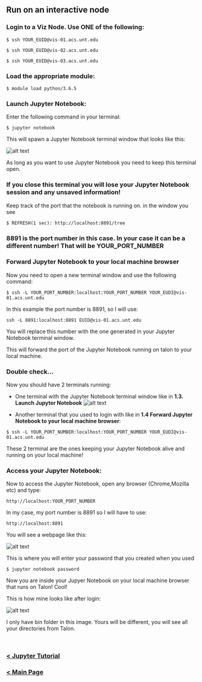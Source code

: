 ## Run on an interactive node


### Login to a Viz Node. Use ONE of the following:

```
$ ssh YOUR_EUID@vis-01.acs.unt.edu
```

```
$ ssh YOUR_EUID@vis-02.acs.unt.edu
```

```
$ ssh YOUR_EUID@vis-03.acs.unt.edu
```

### Load the appropriate module:

  ```
  $ module load python/3.6.5
  ```


### Launch Jupyter Notebook:

  Enter the following command in your terminal:

  ```
  $ jupyter notebook
  ```

  This will spawn a Jupyter Notebook terminal window that looks like this:

  ![alt text](https://raw.githubusercontent.com/gmihaila/unt_hpc/master/misc/screenshoot_jupyter.png)

  As long as you want to use Jupyter Notebook you need to keep this terminal open.

  ### If you close this terminal you will lose your Jupyter Notebook session and any unsaved information!

  Keep track of the port that the notebook is running on. in the window you see



  ```
  $ REFRESH(1 sec): http://localhost:8891/tree
  ```

### 8891 is the port number in this case. In your case it can be a different number! That will be YOUR_PORT_NUMBER



  ### Forward Jupyter Notebook to your local machine browser

  Now you need to open a new terminal window and use the following command:

  ```
  $ ssh -L YOUR_PORT_NUMBER:localhost:YOUR_PORT_NUMBER YOUR_EUDI@vis-01.acs.unt.edu
  ```

  In this example the port number is 8891, so I will use:

  ```
  ssh -L 8891:localhost:8891 EUID@vis-01.acs.unt.edu
  ```

  You will replace this number with the one generated in your Jupyter Notebook terminal window.

  This will forward the port of the Jupyter Notebook running on talon to your local machine.


### Double check...

  Now you should have 2 terminals running:

  * One terminal with the Jupyter Notebook terminal window like in **1.3. Launch Jupyter Notebook**
    ![alt text](https://raw.githubusercontent.com/gmihaila/unt_hpc/master/misc/screenshoot_jupyter.png)

  * Another terminal that you used to login with like in **1.4 Forward Jupyter Notebook to your local machine browser**:

  ```
  $ ssh -L YOUR_PORT_NUMBER:localhost:YOUR_PORT_NUMBER YOUR_EUDI@vis-01.acs.unt.edu
  ```

  These 2 terminal are the ones keeping your Jupyter Notebook alive and running on your local machine!


### Access your Jupyter Notebook:

   Now to access the Jupyter Notebook, open any browser (Chrome,Mozilla etc) and type:

   ```
   http://localhost:YOUR_PORT_NUMBER
   ```

   In my case, my port number is 8891 so I will have to use:

   ```
   http://localhost:8891
   ```
   You will see a webpage like this:

   ![alt text](https://raw.githubusercontent.com/gmihaila/unt_hpc/master/misc/screenshot_loginwindow_jupyter.png)

   This is where you will enter your password that you created when you used

   ```
   $ jupyter notebook password
   ```

   Now you are inside your Jupyer Notebook on your local machine browser that runs on Talon! Cool!

   This is how mine looks like after login:

   ![alt text](https://raw.githubusercontent.com/gmihaila/unt_hpc/master/misc/screenshot_logged_jupyter.png)

   I only have bin folder in this image. Yours will be different, you will see all your directories from Talon.

</br>

### [< Jupyter Tutorial](https://github.com/gmihaila/unt_hpc)

### [< Main Page](https://github.com/gmihaila/unt_hpc)
